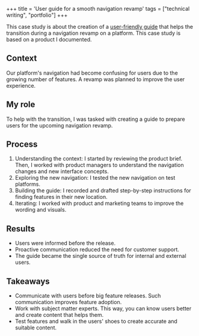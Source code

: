 +++
title = 'User guide for a smooth navigation revamp'
tags = ["technical writing", "portfolio"]
+++

This case study is about the creation of a [user-friendly guide](/samples/new-feature-announcement.html 'guide announcing a major navigation revamp in HTML format') that helps the transition during a navigation revamp on a platform. This case study is based on a product I documented.

## Context

Our platform's navigation had become confusing for users due to the growing number of features. A revamp was planned to improve the user experience.

## My role

To help with the transition, I was tasked with creating a guide to prepare users for the upcoming navigation revamp.

## Process

1. Understanding the context: I started by reviewing the product brief. Then, I worked with product managers to understand the navigation changes and new interface concepts.
2. Exploring the new navigation: I tested the new navigation on test platforms.
3. Building the guide: I recorded and drafted step-by-step instructions for finding features in their new location.
4. Iterating: I worked with product and marketing teams to improve the wording and visuals.

## Results

- Users were informed before the release.
- Proactive communication reduced the need for customer support.
- The guide became the single source of truth for internal and external users.

## Takeaways

- Communicate with users before big feature releases. Such communication improves feature adoption.
- Work with subject matter experts. This way, you can know users better and create content that helps them.
- Test features and walk in the users' shoes to create accurate and suitable content.